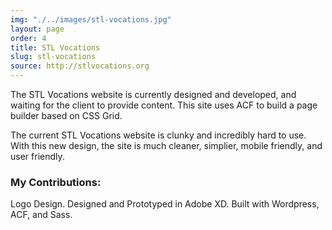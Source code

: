 ```yaml
---
img: "./../images/stl-vocations.jpg"
layout: page
order: 4
title: STL Vocations
slug: stl-vocations
source: http://stlvocations.org
---
```


The STL Vocations website is currently designed and developed, and waiting for the client to provide content. This site uses ACF to build a page builder based on CSS Grid.

The current STL Vocations website is clunky and incredibly hard to use. With this new design, the site is much cleaner, simplier, mobile friendly, and user friendly.

### My Contributions:

Logo Design. Designed and Prototyped in Adobe XD. Built with Wordpress, ACF, and Sass.
